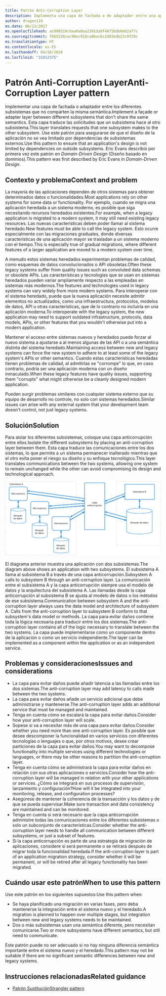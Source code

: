 ```yaml
---
title: Patrón Anti-Corruption Layer
description: Implementa una capa de fachada o de adaptador entre una aplicación moderna y un sistema heredado.
author: dragon119
ms.date: 06/23/2017
ms.openlocfilehash: ac898519c9aa0a0aa2301da9f48756db0eb2af7c
ms.sourcegitcommit: f665226cec96ec818ca06ac6c2d83edb23c9f29c
ms.translationtype: HT
ms.contentlocale: es-ES
ms.lasthandoff: 04/16/2018
ms.locfileid: "31012375"
---
```

# <a name="anti-corruption-layer-pattern"></a><span data-ttu-id="96664-103">Patrón Anti-Corruption Layer</span><span class="sxs-lookup"><span data-stu-id="96664-103">Anti-Corruption Layer pattern</span></span>

<span data-ttu-id="96664-104">Implementar una capa de fachada o adaptador entre los diferentes subsistemas que no comparten la misma semántica.</span><span class="sxs-lookup"><span data-stu-id="96664-104">Implement a façade or adapter layer between different subsystems that don't share the same semantics.</span></span> <span data-ttu-id="96664-105">Esta capa traduce las solicitudes que un subsistema hace al otro subsistema.</span><span class="sxs-lookup"><span data-stu-id="96664-105">This layer translates requests that one subsystem makes to the other subsystem.</span></span> <span data-ttu-id="96664-106">Use este patrón para asegurarse de que el diseño de la aplicación no se vea limitado por dependencias de subsistemas externos.</span><span class="sxs-lookup"><span data-stu-id="96664-106">Use this pattern to ensure that an application's design is not limited by dependencies on outside subsystems.</span></span> <span data-ttu-id="96664-107">Eric Evans describió por primera vez este patrón en *Domain-Driven Design* (Diseño basado en dominios).</span><span class="sxs-lookup"><span data-stu-id="96664-107">This pattern was first described by Eric Evans in *Domain-Driven Design*.</span></span>

## <a name="context-and-problem"></a><span data-ttu-id="96664-108">Contexto y problema</span><span class="sxs-lookup"><span data-stu-id="96664-108">Context and problem</span></span>

<span data-ttu-id="96664-109">La mayoría de las aplicaciones dependen de otros sistemas para obtener determinados datos o funcionalidades.</span><span class="sxs-lookup"><span data-stu-id="96664-109">Most applications rely on other systems for some data or functionality.</span></span> <span data-ttu-id="96664-110">Por ejemplo, cuando se migra una aplicación heredada a un sistema moderno, es posible que siga necesitando recursos heredados existentes.</span><span class="sxs-lookup"><span data-stu-id="96664-110">For example, when a legacy application is migrated to a modern system, it may still need existing legacy resources.</span></span> <span data-ttu-id="96664-111">Las nuevas características deben poder llamar al sistema heredado.</span><span class="sxs-lookup"><span data-stu-id="96664-111">New features must be able to call the legacy system.</span></span> <span data-ttu-id="96664-112">Esto ocurre especialmente con las migraciones graduales, donde diversas características de una aplicación mayor se trasladan a un sistema moderno con el tiempo.</span><span class="sxs-lookup"><span data-stu-id="96664-112">This is especially true of gradual migrations, where different features of a larger application are moved to a modern system over time.</span></span>

<span data-ttu-id="96664-113">A menudo estos sistemas heredados experimentan problemas de calidad, como esquemas de datos convolucionados o API obsoletas.</span><span class="sxs-lookup"><span data-stu-id="96664-113">Often these legacy systems suffer from quality issues such as convoluted data schemas or obsolete APIs.</span></span> <span data-ttu-id="96664-114">Las características y tecnologías que se usan en sistemas heredados pueden variar ampliamente respecto a las empleadas en sistemas más modernos.</span><span class="sxs-lookup"><span data-stu-id="96664-114">The features and technologies used in legacy systems can vary widely from more modern systems.</span></span> <span data-ttu-id="96664-115">Para interoperar con el sistema heredado, puede que la nueva aplicación necesite admitir elementos no actualizados, como una infraestructura, protocolos, modelos de datos, API u otras características, que de lo contrario no incluiría en una aplicación moderna.</span><span class="sxs-lookup"><span data-stu-id="96664-115">To interoperate with the legacy system, the new application may need to support outdated infrastructure, protocols, data models, APIs, or other features that you wouldn't otherwise put into a modern application.</span></span>

<span data-ttu-id="96664-116">Mantener el acceso entre sistemas nuevos y heredados puede forzar al nuevo sistema a ajustarse a al menos algunas de las API o a una semántica distinta del sistema heredado.</span><span class="sxs-lookup"><span data-stu-id="96664-116">Maintaining access between new and legacy systems can force the new system to adhere to at least some of the legacy system's APIs or other semantics.</span></span> <span data-ttu-id="96664-117">Cuando estas características heredadas tienen problemas de calidad, al admitirlas se "corrompe" lo que, en caso contrario, podría ser una aplicación moderna con un diseño inmaculado.</span><span class="sxs-lookup"><span data-stu-id="96664-117">When these legacy features have quality issues, supporting them "corrupts" what might otherwise be a cleanly designed modern application.</span></span> 

<span data-ttu-id="96664-118">Pueden surgir problemas similares con cualquier sistema externo que su equipo de desarrollo no controle, no solo con sistemas heredados.</span><span class="sxs-lookup"><span data-stu-id="96664-118">Similar issues can arise with any external system that your development team doesn't control, not just legacy systems.</span></span> 

## <a name="solution"></a><span data-ttu-id="96664-119">Solución</span><span class="sxs-lookup"><span data-stu-id="96664-119">Solution</span></span>

<span data-ttu-id="96664-120">Para aislar los diferentes subsistemas, coloque una capa anticorrupción entre ellos.</span><span class="sxs-lookup"><span data-stu-id="96664-120">Isolate the different subsystems by placing an anti-corruption layer between them.</span></span> <span data-ttu-id="96664-121">Esta capa traduce las comunicaciones entre los dos sistemas, lo que permite a un sistema permanecer inalterado mientras que el otro evita poner el riesgo su diseño y su enfoque tecnológico.</span><span class="sxs-lookup"><span data-stu-id="96664-121">This layer translates communications between the two systems, allowing one system to remain unchanged while the other can avoid compromising its design and technological approach.</span></span>

![](./_images/anti-corruption-layer.png) 

<span data-ttu-id="96664-122">El diagrama anterior muestra una aplicación con dos subsistemas.</span><span class="sxs-lookup"><span data-stu-id="96664-122">The diagram above shows an application with two subsystems.</span></span> <span data-ttu-id="96664-123">El subsistema A llama al subsistema B a través de una capa anticorrupción.</span><span class="sxs-lookup"><span data-stu-id="96664-123">Subsystem A calls to subsystem B through an anti-corruption layer.</span></span> <span data-ttu-id="96664-124">La comunicación entre el subsistema A y la capa anticorrupción siempre usa el modelo de datos y la arquitectura del subsistema A. Las llamadas desde la capa anticorrupción al subsistema B se ajusta al modelo de datos o los métodos de ese subsistema.</span><span class="sxs-lookup"><span data-stu-id="96664-124">Communication between subsystem A and the anti-corruption layer always uses the data model and architecture of subsystem A. Calls from the anti-corruption layer to subsystem B conform to that subsystem's data model or methods.</span></span> <span data-ttu-id="96664-125">La capa para evitar daños contiene toda la lógica necesaria para traducir entre los dos sistemas.</span><span class="sxs-lookup"><span data-stu-id="96664-125">The anti-corruption layer contains all of the logic necessary to translate between the two systems.</span></span> <span data-ttu-id="96664-126">La capa puede implementarse como un componente dentro de la aplicación o como un servicio independiente.</span><span class="sxs-lookup"><span data-stu-id="96664-126">The layer can be implemented as a component within the application or as an independent service.</span></span>

## <a name="issues-and-considerations"></a><span data-ttu-id="96664-127">Problemas y consideraciones</span><span class="sxs-lookup"><span data-stu-id="96664-127">Issues and considerations</span></span>

- <span data-ttu-id="96664-128">La capa para evitar daños puede añadir latencia a las llamadas entre los dos sistemas.</span><span class="sxs-lookup"><span data-stu-id="96664-128">The anti-corruption layer may add latency to calls made between the two systems.</span></span>
- <span data-ttu-id="96664-129">La capa para evitar daños añade un servicio adicional que debe administrarse y mantenerse.</span><span class="sxs-lookup"><span data-stu-id="96664-129">The anti-corruption layer adds an additional service that must be managed and maintained.</span></span>
- <span data-ttu-id="96664-130">Tenga en cuenta cómo se escalará la capa para evitar daños.</span><span class="sxs-lookup"><span data-stu-id="96664-130">Consider how your anti-corruption layer will scale.</span></span>
- <span data-ttu-id="96664-131">Sopese si va a necesitar más de una capa para evitar daños.</span><span class="sxs-lookup"><span data-stu-id="96664-131">Consider whether you need more than one anti-corruption layer.</span></span> <span data-ttu-id="96664-132">Es posible que desee descomponer la funcionalidad en varios servicios con diferentes tecnologías o lenguajes o que, por otros motivos, desee crear particiones de la capa para evitar daños.</span><span class="sxs-lookup"><span data-stu-id="96664-132">You may want to decompose functionality into multiple services using different technologies or languages, or there may be other reasons to partition the anti-corruption layer.</span></span>
- <span data-ttu-id="96664-133">Tenga en cuenta cómo se administrará la capa para evitar daños en relación con sus otras aplicaciones o servicios.</span><span class="sxs-lookup"><span data-stu-id="96664-133">Consider how the anti-corruption layer will be managed in relation with your other applications or services.</span></span> <span data-ttu-id="96664-134">¿Cómo se integrará en sus procesos de supervisión, lanzamiento y configuración?</span><span class="sxs-lookup"><span data-stu-id="96664-134">How will it be integrated into your monitoring, release, and configuration processes?</span></span>
- <span data-ttu-id="96664-135">Asegúrese de mantener la coherencia de la transacción y los datos y de que se pueda supervisar.</span><span class="sxs-lookup"><span data-stu-id="96664-135">Make sure transaction and data consistency are maintained and can be monitored.</span></span>
- <span data-ttu-id="96664-136">Tenga en cuenta si será necesario que la capa anticorrupción administre todas las comunicaciones entre los diferentes subsistemas o solo un subconjunto de características.</span><span class="sxs-lookup"><span data-stu-id="96664-136">Consider whether the anti-corruption layer needs to handle all communication between different subsystems, or just a subset of features.</span></span> 
- <span data-ttu-id="96664-137">Si la capa anticorrupción es parte de una estrategia de migración de aplicaciones, considere si será permanente o se retirará después de migrar toda la funcionalidad heredada.</span><span class="sxs-lookup"><span data-stu-id="96664-137">If the anti-corruption layer is part of an application migration strategy, consider whether it will be permanent, or will be retired after all legacy functionality has been migrated.</span></span>

## <a name="when-to-use-this-pattern"></a><span data-ttu-id="96664-138">Cuándo usar este patrón</span><span class="sxs-lookup"><span data-stu-id="96664-138">When to use this pattern</span></span>

<span data-ttu-id="96664-139">Use este patrón en los siguientes supuestos:</span><span class="sxs-lookup"><span data-stu-id="96664-139">Use this pattern when:</span></span>

- <span data-ttu-id="96664-140">Se haya planificado una migración en varias fases, pero deba mantenerse la integración entre el sistema nuevo y el heredado.</span><span class="sxs-lookup"><span data-stu-id="96664-140">A migration is planned to happen over multiple stages, but integration between new and legacy systems needs to be maintained.</span></span>
- <span data-ttu-id="96664-141">Dos o más subsistemas usan una semántica diferente, pero necesitan comunicarse.</span><span class="sxs-lookup"><span data-stu-id="96664-141">Two or more subsystems have different semantics, but still need to communicate.</span></span> 

<span data-ttu-id="96664-142">Este patrón puede no ser adecuado si no hay ninguna diferencia semántica importante entre el sistema nuevo y el heredado.</span><span class="sxs-lookup"><span data-stu-id="96664-142">This pattern may not be suitable if there are no significant semantic differences between new and legacy systems.</span></span> 

## <a name="related-guidance"></a><span data-ttu-id="96664-143">Instrucciones relacionadas</span><span class="sxs-lookup"><span data-stu-id="96664-143">Related guidance</span></span>

- [<span data-ttu-id="96664-144">Patrón Sustitución</span><span class="sxs-lookup"><span data-stu-id="96664-144">Strangler pattern</span></span>](./strangler.md)
